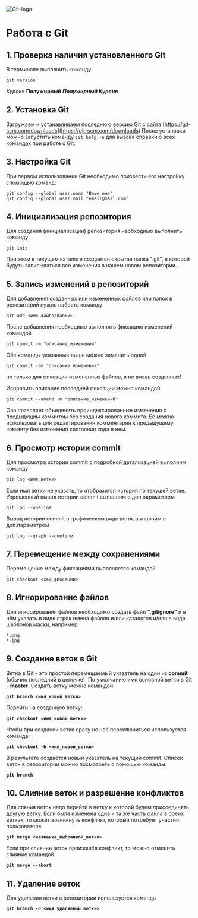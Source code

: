 ![Git-logo](logo.png)
# Работа с Git
## 1. Проверка наличия установленного Git
В терминале выполнить команду

`git version`

*Курсив*
**Полужирный**
***Полужирный Курсив***

## 2. Установка Git
Загружаем и устанавливаем последнюю версию Git с сайта [https://git-scm.com/downloads](https://git-scm.com/downloads)
После установки можно запустить команду `git help -a` для вызова справки о всех командах при работе с Git.

## 3. Настройка Git
При первом использовании Git необходимо призвести его настройку спомощью команд:
```
git config --global user.name "Ваше имя"
git config --global user.mail "email@mail.com"
```

## 4. Инициализация репозитория
Для создания (инициализации) репозитория необходимо выполнить команду

`git init`

При этом в текущем каталоге создается скрытая папка ".git", в которой будуть записываться все изменения в нашем новом репозитории.

## 5. Запись изменений в репозиторий
Для добавления созданных или измененных файлов или папок в репозиторий нужно набрать команду

`git add <имя_файла/папки>`

После добавления необходимо выполнить фиксацию изменений командой

`git commit -m "описание_изменений"`

Обе команды указанные выше можно заменить одной

`git commit -am "описание_изменений"`

но только для фиксации измененных файлов, а не вновь созданных!

Исправить описание последней фиксации можно командой

`git commit --amend -m "описание_изменений"`

Она позволяет объединить проиндексированные изменения с предыдущим коммитом без создания нового коммита. Ее можно использовать для редактирования комментария к предыдущему коммиту без изменения состояния кода в нем. 

## 6. Просмотр истории commit
Для просмотра истории commit с подробной детализацией выполним команду

`git log <имя_ветки>`

Если имя ветки не указать, то отобразится история по текущей ветке.
Упрощенный вывод истории commit выполним с доп.параметром

`git log --oneline`

Вывод истории commit в графическом виде веток выполним с доп.параметром

`git log --graph --oneline`

## 7. Перемещение между сохранениями
Перемещение между фиксациями выполняется командой

`git checkout <хеш_фиксации>`

## 8. Игнорирование файлов
Для игнорирования файлов необходимо создать файл **".gitignore"** и в нём указать в виде строк имена файлов и/или каталогов и/или в виде шаблонов маски, например:
```
*.png
*.jpg
```
## 9. Создание веток в Git
Ветка в Git - это простой перемещаемый указатель на один из **commit** (обычно последний в цепочке). По умолчанию имя основной ветки в Git - **master**.
Создать ветку можно командой:

**`git branch <имя_новой_ветки>`**

Перейти на созданную ветку:

**`git checkout <имя_новой_ветки>`**

Чтобы при создании ветки сразу не неё переключиться используется команда:

**`git checkout -b <имя_новой_ветки>`**

В результате создаётся новый указатель на текущий commit.
Список веток в репозитории можно посмотреть с помощью команды:

**`git branch`**

## 10. Слияние веток и разрешение конфликтов
Для сляния веток надо перейти в ветку к которой будем присоединять другую ветку. Если была изменена одна и та же часть файла в обеих ветках, то может возникнуть конфликт, который потребует участия пользователя.

**`git merge <название_выбранной_ветки>`**

Если при слиянии веток произошёл конфликт, то можно отменить слияние командой

**`git merge --abort`**

## 11. Удаление веток
Для удаления ветки в репозитории используется команда

**`git branch -d <имя_удаляемой_ветки>`**
